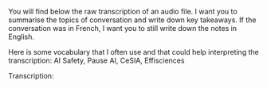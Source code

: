 You will find below the raw transcription of an audio file. I want you to summarise the topics of conversation and write down key takeaways. If the conversation was in French, I want you to still write down the notes in English.

Here is some vocabulary that I often use and that could help interpreting the transcription: AI Safety, Pause AI, CeSIA, Effisciences

Transcription:

